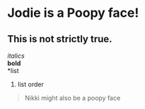 # Jodie is a Poopy face!
## This is not strictly true.
*italics*  
**bold**  
*list  
1. list order  
> Nikki might also be a poopy face
